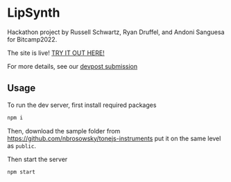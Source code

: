 # LipSynth
Hackathon project by Russell Schwartz, Ryan Druffel, and Andoni Sanguesa for Bitcamp2022.


The site is live! [TRY IT OUT HERE!](https://www.lipsynth.com/)


For more details, see our [devpost submission](https://devpost.com/software/lip-synth)


## Usage
To run the dev server, first install required packages

```bash
npm i
```

Then, download the sample folder from https://github.com/nbrosowsky/tonejs-instruments
put it on the same level as `public`.

Then start the server

```bash
npm start
```
